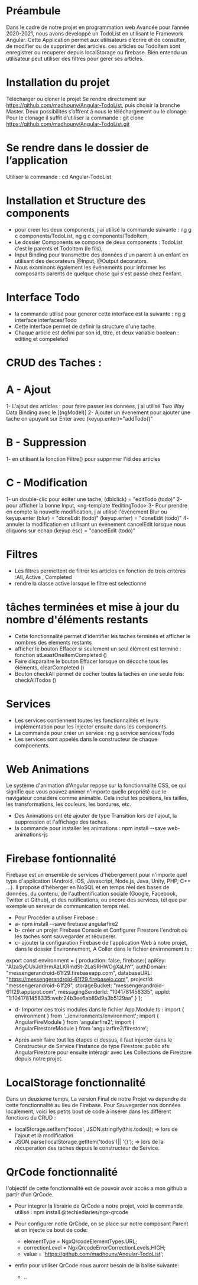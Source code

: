 # Préambule

Dans le cadre de notre projet en programmation web Avancée pour l’année 2020-2021, nous avons développé un TodoList en utilisant le Framework Angular. Cette Application permet aux utilisateurs d’écrire et de consulter, de modifier ou de supprimer des articles. ces articles ou TodoItem sont enregistrer ou recuperer depuis localStorage ou firebase. Bien entendu un utilisateur peut utiliser des filtres pour gerer ses articles.

# Installation du projet
 Télécharger ou cloner le projet
Se rendre directement sur https://github.com/madhouny/Angular-TodoList, puis choisir la branche Master. Deux possibilités s’offrent à nous le téléchargement ou le clonage. Pour le clonage il suffit d’utiliser la commande : git clone https://github.com/madhouny/Angular-TodoList.git

# Se rendre dans le dossier de l’application
Utiliser la commande : cd Angular-TodoList

# Installation et  Structure des components
- pour creer les deux components, j ai utilisé la commande suivante : ng g c components/TodoList,  ng g c components/TodoItem, 
- Le dossier Components se compose de deux components : TodoList  c'est le parents et TodoItem (le fils),
- Input Binding pour transmettre des données d'un parent à un enfant en utilisant des decorateurs @Input, @Output decorators.
- Nous examinons également les événements pour informer les composants parents de quelque chose qui s'est passé chez l'enfant.

# Interface Todo 
- la commande utilisé pour generer cette interface est la suivante : ng g interface interfaces/Todo 
- Cette interface permet de definir la structure d'une tache. 
- Chaque article est defini par son id, titre, et deux variable  boolean : editing et compeleted

# CRUD des Taches : 
  # A - Ajout
1- L'ajout des articles : pour faire passer les données, j ai utilisé Two Way Data Binding avec le [(ngModel)]
2- Ajouter un évenement pour ajouter une tache  on apuyant sur Enter avec (keyup.enter)="addTodo()"
  
  # B -  Suppression
1- en utilisant la fonction Filtre() pour supprimer l'id des articles
  
  # C - Modification
1- un double-clic pour éditer une tache, (dblclick) = "editTodo (todo)"
2- pour afficher la bonne Input, <ng-template #editingTodo> </ng-template>
3- Pour prendre en compte la nouvelle modification, j ai utilisé l'événement Blur ou keyup.enter (blur) = "doneEdit (todo)" (keyup.enter) = "doneEdit (todo)"
4- annuler la modification en utilisant un événement cancelEdit lorsque nous cliquons sur echap (keyup.esc) = "cancelEdit (todo)"

# Filtres 
- Les filtres permettent de filtrer les articles en fonction de trois critéres :All, Active , Completed
- rendre la classe active  lorsque le filtre est selectionné

# tâches terminées et mise à jour du nombre d'éléments restants
- Cette fonctionnalité permet d'identifier les taches terminés et afficher le nombres des elements restants
- afficher le bouton Effacer  si seulement un seul élément est terminé : fonction atLeastOneItemCompleted ()
- Faire disparaitre le bouton Effacer lorsque on  décoche tous les éléments, clearCompleted ()
- Bouton  checkAll permet de cocher toutes la taches en une seule fois: checkAllTodos ()

# Services 
- Les services contiennent toutes les fonctionnalités et leurs implémentation pour les injecter ensuite dans les components. 
- La commande pour créer un service : ng g service services/Todo
- Les services sont appelés dans le constructeur de chaque compoenents. 

# Web Animations
Le système d'animation d'Angular repose sur la fonctionnalité CSS, ce qui signifie que vous pouvez animer n'importe quelle propriété que le navigateur considère comme animable. Cela inclut les positions, les tailles, les transformations, les couleurs, les bordures, etc.

- Des Animations ont été ajouter de type Transition lors de l'ajout, la suppression et l'affichage des taches.
- la commande pour installer les animations : npm install --save web-animations-js

# Firebase fontionnalité
Firebase est un ensemble de services d'hébergement pour n'importe quel type d'application (Android, iOS, Javascript, Node.js, Java, Unity, PHP, C++ ...). Il propose d'héberger en NoSQL et en temps réel des bases de données, du contenu, de l'authentification sociale (Google, Facebook, Twitter et Github), et des notifications, ou encore des services, tel que par exemple un serveur de communication temps réel.

- Pour Procéder a utiliser Firebase :
-  a- npm install --save firebase angularfire2
-  b- créer un projet  Firebase Console et Configurer Firestore l'endroit où les taches sont sauvegarder et récuperer.
-  c- ajouter la configuration Firebase de l'application Web à notre projet, dans le dossier Environnement, A Coller dans le fichier envirnnement.ts : 
 
  export const environment = {
  production: false,
  firebase:{
    apiKey: "AIzaSyDUxJdt9rmAzLKRmdSt-2LaSRHWOgXaLhY",
    authDomain: "messengerandroid-61f29.firebaseapp.com",
    databaseURL: "https://messengerandroid-61f29.firebaseio.com",
    projectId: "messengerandroid-61f29",
    storageBucket: "messengerandroid-61f29.appspot.com",
    messagingSenderId: "1041781458335",
    appId: "1:1041781458335:web:24b3ee6ab89d9a3b5129aa"
  }
};

- d- Importer ces trois modules dans le fichier App.Module.ts : 
    import { environment } from '../environments/environment';
    import { AngularFireModule } from 'angularfire2';
    import { AngularFirestoreModule } from 'angularfire2/firestore';  

- Aprés avoir faire tout les étapes ci dessus, il faut injecter dans le Constructeur de Service l'instance de type Firestore:  public afs: AngularFirestore 
pour ensuite intéragir avec Les Collections de Firestore depuis notre projet.

# LocalStorage fonctionnalité
Dans un deuxieme temps, La version Final de notre  Projet va dependre de cette fonctionnalité au lieu de Firebase.
Pour Sauvegarder nos données localement, voici les petits bout de code à insérer dans les différent fonctions du CRUD : 
 - localStorage.setItem('todos', JSON.stringify(this.todos)); => lors de l'ajout et la modification
 - JSON.parse(localStorage.getItem('todos')|| '{}'); => lors de la récuperation des taches depuis le constructeur de Service.
 
 # QrCode fonctionnalité
 l'objectif de cette fonctionnalité est de pouvoir avoir accés a mon github a partir d'un QrCode.
 - Pour integrer la librairie de QrCode a notre projet, voici la commande utilisé : npm install @techiediaries/ngx-qrcode
 - Pour configurer notre QrCode, on se place sur notre composant Parent et on injecte ce bout de code: 
      - elementType = NgxQrcodeElementTypes.URL;
      - correctionLevel = NgxQrcodeErrorCorrectionLevels.HIGH;
      - value = 'https://github.com/madhouny/Angular-TodoList';
      
  - enfin pour utiliser QrCode nous auront besoin de la balise suivante: 
    - <ngx-qrcode>.. </ngx-qrcode>

